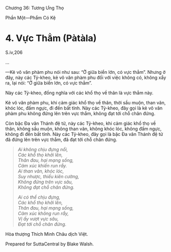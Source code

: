  

Chương 36: Tương Ưng Thọ

Phần Một—Phẩm Có Kệ

# 4\. Vực Thẳm (Pàtàla)

S.iv,206

…

—Kẻ vô văn phàm phu nói như sau: “Ở giữa biển lớn, có vực thẳm”. Nhưng ở đây, này các Tỷ-kheo, kẻ vô văn phàm phu đối với việc không có, không xẩy ra, lại nói: “Ở giữa biển lớn, có vực thẳm”.

Này các Tỷ-kheo, đồng nghĩa với các khổ thọ về thân là vực thẳm này.

Kẻ vô văn phàm phu, khi cảm giác khổ thọ về thân, thời sầu muộn, than vãn, khóc lóc, đấm ngực, đi đến bất tỉnh. Này các Tỷ-kheo, đây gọi là kẻ vô văn phàm phu không đứng lên trên vực thẳm, không đạt tới chỗ chân đứng.

Còn bậc Ða văn Thánh đệ tử, này các Tỷ-kheo, khi cảm giác khổ thọ về thân, không sầu muộn, không than vãn, không khóc lóc, không đấm ngực, không đi đến bất tỉnh. Này các Tỷ-kheo, đây gọi là bậc Ða văn Thánh đệ tử đã đứng lên trên vực thẳm, đã đạt tới chỗ chân đứng.

> _Ai không chịu đựng nổi,  
> Các khổ thọ khởi lên,  
> Thân đau, hại mạng sống,  
> Cảm xúc khiến run rẩy.  
> Ai than vãn, khóc lóc,  
> Suy nhược, thiếu kiên cường,  
> Không đứng trên vực sâu,  
> Không đạt chỗ chân đứng._
> 
> _Ai có thể chịu đựng,  
> Các khổ thọ khởi lên,  
> Thân đau, hại mạng sống,  
> Cảm xúc không run rẩy,  
> Vị ấy vượt vực sâu,  
> Ðạt tới chỗ chân đứng._

Hòa thượng Thích Minh Châu dịch Việt.

Prepared for SuttaCentral by Blake Walsh.